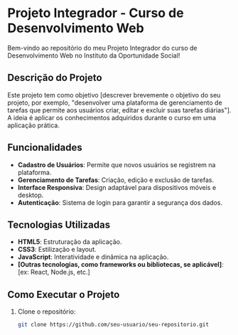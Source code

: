 # Projeto Integrador - Curso de Desenvolvimento Web

Bem-vindo ao repositório do meu Projeto Integrador do curso de Desenvolvimento Web no Instituto da Oportunidade Social!

## Descrição do Projeto

Este projeto tem como objetivo [descrever brevemente o objetivo do seu projeto, por exemplo, "desenvolver uma plataforma de gerenciamento de tarefas que permite aos usuários criar, editar e excluir suas tarefas diárias"]. A ideia é aplicar os conhecimentos adquiridos durante o curso em uma aplicação prática.

## Funcionalidades

- **Cadastro de Usuários**: Permite que novos usuários se registrem na plataforma.
- **Gerenciamento de Tarefas**: Criação, edição e exclusão de tarefas.
- **Interface Responsiva**: Design adaptável para dispositivos móveis e desktop.
- **Autenticação**: Sistema de login para garantir a segurança dos dados.

## Tecnologias Utilizadas

- **HTML5**: Estruturação da aplicação.
- **CSS3**: Estilização e layout.
- **JavaScript**: Interatividade e dinâmica na aplicação.
- **[Outras tecnologias, como frameworks ou bibliotecas, se aplicável]**: [ex: React, Node.js, etc.]

## Como Executar o Projeto

1. Clone o repositório:
   ```bash
   git clone https://github.com/seu-usuario/seu-repositorio.git
